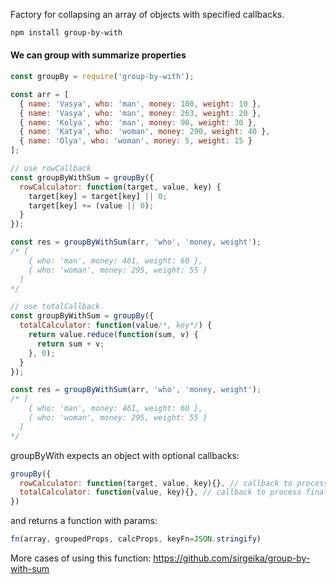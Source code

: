 Factory for collapsing an array of objects with specified callbacks.

```bash
npm install group-by-with
```

#### We can group with summarize properties
```js
const groupBy = require('group-by-with');

const arr = [
  { name: 'Vasya', who: 'man', money: 100, weight: 10 },
  { name: 'Vasya', who: 'man', money: 263, weight: 20 },
  { name: 'Kolya', who: 'man', money: 98, weight: 30 },
  { name: 'Katya', who: 'woman', money: 290, weight: 40 },
  { name: 'Olya', who: 'woman', money: 5, weight: 15 }
];

// use rowCallback
const groupByWithSum = groupBy({
  rowCalculator: function(target, value, key) {
    target[key] = target[key] || 0;
    target[key] += (value || 0);
  }
});

const res = groupByWithSum(arr, 'who', 'money, weight');
/* [
    { who: 'man', money: 461, weight: 60 },
    { who: 'woman', money: 295, weight: 55 }
  ]
*/

// use totalCallback
const groupByWithSum = groupBy({
  totalCalculator: function(value/*, key*/) {
    return value.reduce(function(sum, v) {
      return sum + v;
    }, 0);
  }
});

const res = groupByWithSum(arr, 'who', 'money, weight');
/* [
    { who: 'man', money: 461, weight: 60 },
    { who: 'woman', money: 295, weight: 55 }
  ]
*/
```

groupByWith expects an object with optional callbacks:
```js
groupBy({
  rowCalculator: function(target, value, key){}, // callback to process row
  totalCalculator: function(value, key){}, // callback to process final results
})
```
and returns a function with params:
```js
fn(array, groupedProps, calcProps, keyFn=JSON.stringify)
```
More cases of using this function:  https://github.com/sirgeika/group-by-with-sum 
